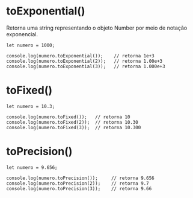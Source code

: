 # toExponential()
 Retorna uma string  representando o objeto Number por meio de notação exponencial.

    let numero = 1000; 
   
    console.log(numero.toExponential());    // retorna 1e+3
    console.log(numero.toExponential(2));   // retorna 1.00e+3
    console.log(numero.toExponential(3));   // retorna 1.000e+3

# toFixed()

    let numero = 10.3;
    
    console.log(numero.toFixed());   // retorna 10
    console.log(numero.toFixed(2));  // retorna 10.30
    console.log(numero.toFixed(3));  // retorna 10.300

# toPrecision()

    let numero = 9.656;

    console.log(numero.toPrecision());     // retorna 9.656 
    console.log(numero.toPrecision(2));    // retorna 9.7
    console.log(numero.toPrecision(3));    // retorna 9.66

